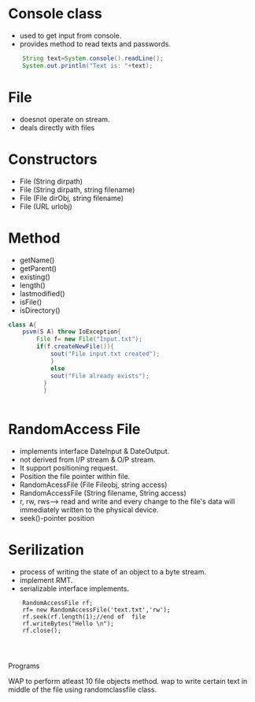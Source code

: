 # Console class
   
- used to get input from console.
- provides method to read texts and passwords.
``` java
    String text=System.console().readLine();    
    System.out.println("Text is: "+text);    
 ```
 

# File

- doesnot operate on stream.
- deals directly with files

# Constructors

- File (String dirpath)
- File (String dirpath, string filename)
- File (File dirObj, string filename)
- File (URL urlobj)

# Method
- getName()
- getParent()
- existing()
- length()
- lastmodified()
- isFile()
- isDirectory()



``` java
class A{
    psvm(S A) throw IoException{
        File f= new File("Input.txt");
        if(f.createNewFile()){
            sout("File input.txt created");
            }
            else
            sout("File already exists");
          }
          }
          
```

# RandomAccess File
- implements interface DateInput & DateOutput.
- not derived from I/P stream & O/P stream.
- It support positioning request.
- Position the file pointer within file.
- RandomAcessFile (File Fileobj, string access)
- RandomAccessFile (String filename, String access)
- r, rw, rws--> read and write and every change to the file's data will immediately written to the physical device.
- seek()-pointer position


# Serilization

- process of writing the state of an object to a byte stream.
- implement RMT.
- serializable interface implements.

``` 
    RandomAccessFile rf;
    rf= new RandomAccessFile('text.txt','rw');
    rf.seek(rf.length(1);//end of  file
    rf.writeBytes("Hello \n");
    rf.close();
    
    
    
```



 
 Programs
 
 WAP to perform atleast 10 file objects method.
 wap to write certain text in middle of the file using randomclassfile class.